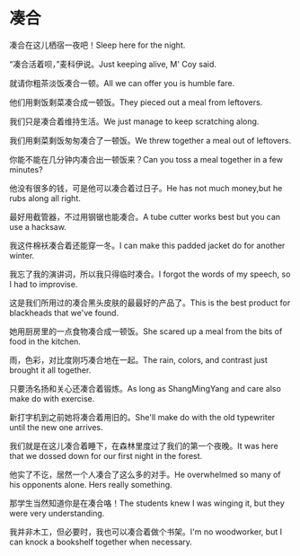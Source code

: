 # 凑合

<p><span class="chinese">凑合在这儿栖宿一夜吧！</span><span class="english">Sleep here for the night.</span></p>

<p><span class="chinese">“凑合活着呗，”麦科伊说。</span><span class="english">Just keeping alive, M' Coy said.</span></p>

<p><span class="chinese">就请你粗茶淡饭凑合一顿。</span><span class="english">All we can offer you is humble fare.</span></p>

<p><span class="chinese">他们用剩饭剩菜凑合成一顿饭。</span><span class="english">They pieced out a meal from leftovers.</span></p>

<p><span class="chinese">我们只是凑合着维持生活。</span><span class="english">We just manage to keep scratching along.</span></p>

<p><span class="chinese">我们用剩菜剩饭匆匆凑合了一顿饭。</span><span class="english">We threw together a meal out of leftovers.</span></p>

<p><span class="chinese">你能不能在几分钟内凑合出一顿饭来？</span><span class="english">Can you toss a meal together in a few minutes?</span></p>

<p><span class="chinese">他没有很多的钱，可是他可以凑合着过日子。</span><span class="english">He has not much money,but he rubs along all right.</span></p>

<p><span class="chinese">最好用截管器，不过用钢锯也能凑合。</span><span class="english">A tube cutter works best but you can use a hacksaw.</span></p>

<p><span class="chinese">我这件棉袄凑合着还能穿一冬。</span><span class="english">I can make this padded jacket do for another winter.</span></p>

<p><span class="chinese">我忘了我的演讲词，所以我只得临时凑合。</span><span class="english">I forgot the words of my speech, so I had to improvise.</span></p>

<p><span class="chinese">这是我们所用过的凑合黑头皮肤的最最好的产品了。</span><span class="english">This is the best product for blackheads that we've found.</span></p>

<p><span class="chinese">她用厨房里的一点食物凑合成一顿饭。</span><span class="english">She scared up a meal from the bits of food in the kitchen.</span></p>

<p><span class="chinese">雨，色彩，对比度刚巧凑合地在一起。</span><span class="english">The rain, colors, and contrast just brought it all together.</span></p>

<p><span class="chinese">只要汤名扬和关心还凑合着锻炼。</span><span class="english">As long as ShangMingYang and care also make do with exercise.</span></p>

<p><span class="chinese">新打字机到之前她将凑合着用旧的。</span><span class="english">She'll make do with the old typewriter until the new one arrives.</span></p>

<p><span class="chinese">我们就是在这儿凑合着睡下，在森林里度过了我们的第一个夜晚。</span><span class="english">It was here that we dossed down for our first night in the forest.</span></p>

<p><span class="chinese">他实了不讫，居然一个人凑合了这么多的对手。</span><span class="english">He overwhelmed so many of his opponents alone. Hers really something.</span></p>

<p><span class="chinese">那学生当然知道你是在凑合咯！</span><span class="english">The students knew I was winging it, but they were very understanding.</span></p>

<p><span class="chinese">我并非木工，但必要时，我也可以凑合着做个书架。</span><span class="english">I'm no woodworker, but I can knock a bookshelf together when necessary.</span></p>

